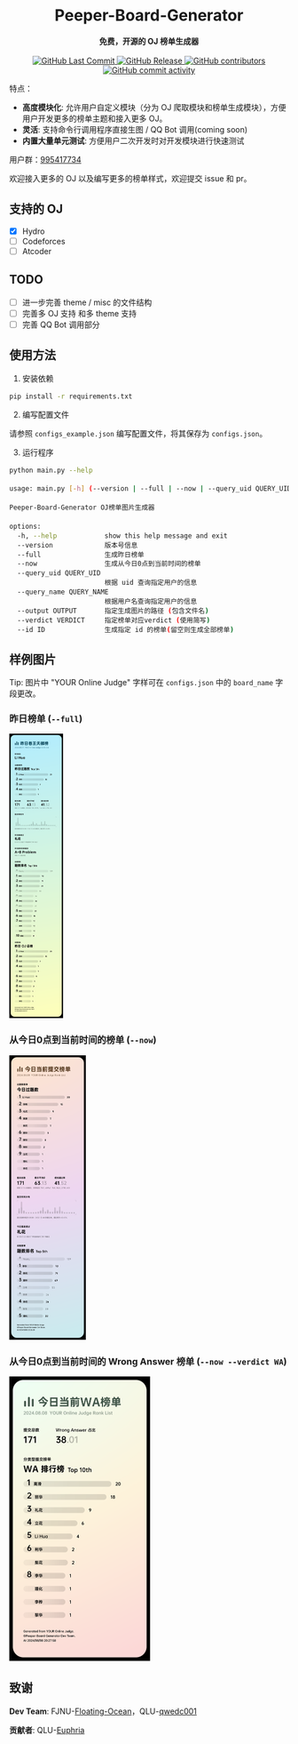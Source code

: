 <h1 align="center">Peeper-Board-Generator</h1>
<div align="center">
  <strong>免费，开源的 OJ 榜单生成器</strong><br>
</div><br>

<div align="center">
    <a href="https://github.com/qwedc001/Peeper-Board-Generator/commits">
        <img alt="GitHub Last Commit" src="https://img.shields.io/github/last-commit/qwedc001/Peeper-Board-Generator?style=flat-square">
    </a>
    <a href="https://github.com/qwedc001/Peeper-Board-Generator/releases/latest">
        <img alt="GitHub Release" src="https://img.shields.io/github/v/release/qwedc001/Peeper-Board-Generator?style=flat-square&label=Peeper-Board-Generator">
    </a>
    <a href="https://github.com/qwedc001/Peeper-Board-Generator/graphs/contributors">
        <img alt="GitHub contributors" src="https://img.shields.io/github/contributors/qwedc001/Peeper-Board-Generator?style=flat-square">
    </a>
    <a href="https://github.com/qwedc001/Peeper-Board-Generator/commits">
        <img alt="GitHub commit activity" src="https://img.shields.io/github/commit-activity/y/qwedc001/Peeper-Board-Generator?style=flat-square">
    </a>
</div>


特点：

- **高度模块化**: 允许用户自定义模块（分为 OJ 爬取模块和榜单生成模块），方便用户开发更多的榜单主题和接入更多 OJ。
- **灵活**: 支持命令行调用程序直接生图 / QQ Bot 调用(coming soon)
- **内置大量单元测试**: 方便用户二次开发时对开发模块进行快速测试

用户群：[995417734](https://qm.qq.com/q/Bt45INhxB0)

欢迎接入更多的 OJ 以及编写更多的榜单样式，欢迎提交 issue 和 pr。

## 支持的 OJ
- [x] Hydro
- [ ] Codeforces
- [ ] Atcoder

## TODO
- [ ] 进一步完善 theme / misc 的文件结构
- [ ] 完善多 OJ 支持 和多 theme 支持
- [ ] 完善 QQ Bot 调用部分

## 使用方法
1. 安装依赖
```bash
pip install -r requirements.txt
```
2. 编写配置文件

请参照 `configs_example.json` 编写配置文件，将其保存为 `configs.json`。

3. 运行程序
```bash
python main.py --help

usage: main.py [-h] (--version | --full | --now | --query_uid QUERY_UID | --query_name QUERY_NAME) [--output OUTPUT] [--verdict VERDICT] [--id ID]

Peeper-Board-Generator OJ榜单图片生成器

options:
  -h, --help            show this help message and exit
  --version             版本号信息
  --full                生成昨日榜单
  --now                 生成从今日0点到当前时间的榜单
  --query_uid QUERY_UID
                        根据 uid 查询指定用户的信息
  --query_name QUERY_NAME
                        根据用户名查询指定用户的信息
  --output OUTPUT       指定生成图片的路径 (包含文件名)
  --verdict VERDICT     指定榜单对应verdict (使用简写)
  --id ID               生成指定 id 的榜单(留空则生成全部榜单)
```

## 样例图片

Tip: 图片中 "YOUR Online Judge" 字样可在 `configs.json` 中的 `board_name` 字段更改。

### 昨日榜单 (`--full`)

<img src="example_full.png" style="zoom:50%;" alt="昨日榜单" />

### 从今日0点到当前时间的榜单 (`--now`)

<img src="example_now.png" style="zoom:50%;" alt="今日榜单" />

### 从今日0点到当前时间的 Wrong Answer 榜单 (`--now --verdict WA`)

<img src="example_verdict_wa.png" style="zoom:50%;" alt="今日特定 verdict 榜单" />

## 致谢

**Dev Team**: FJNU-[Floating-Ocean](https://github.com/Floating-Ocean)，QLU-[qwedc001](https://github.com/qwedc001)

**贡献者**: QLU-[Euphria](https://github.com/Euphria)
